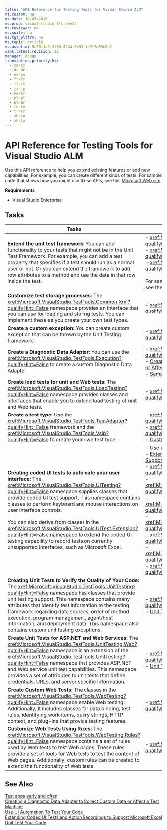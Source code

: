 ```yaml
---
title: "API Reference for Testing Tools for Visual Studio ALM"
ms.custom: na
ms.date: 10/03/2016
ms.prod: visual-studio-tfs-dev14
ms.reviewer: na
ms.suite: na
ms.tgt_pltfrm: na
ms.topic: article
ms.assetid: 5c55f1a9-3f08-4244-8c91-1e912e69e8d2
caps.latest.revision: 22
manager: douge
translation.priority.ht: 
  - cs-cz
  - de-de
  - es-es
  - fr-fr
  - it-it
  - ja-jp
  - ko-kr
  - pl-pl
  - pt-br
  - ru-ru
  - tr-tr
  - zh-cn
  - zh-tw
---
```

# API Reference for Testing Tools for Visual Studio ALM
Use this API reference to help you extend existing features or add new capabilities. For example, you can create different kinds of tests. For sample code that shows how you might use these APIs, see this [Microsoft Web site](http://go.microsoft.com/fwlink/?LinkId=185591).  
  
 **Requirements**  
  
-   Visual Studio Enterprise  
  
## Tasks  
  
|Tasks|Associated Topics|  
|-----------|-----------------------|  
|**Extend the unit test framework:** You can add functionality to your tests that might not be in the Unit Test Framework. For example, you can add a test property that specifies if a test should run as a normal user or not. Or you can extend the framework to add row attributes to a method and use the data in that row inside the test.|-   <xref:Microsoft.VisualStudio.TestTools.Common?qualifyHint=False><br />-   <xref:Microsoft.VisualStudio.TestTools.Vsip?qualifyHint=False><br />-   <xref:Microsoft.VisualStudio.TestTools.UnitTesting?qualifyHint=False><br /><br /> For sample code of how to extend the unit test framework, see the following [Microsoft Web site](http://go.microsoft.com/fwlink/?LinkId=185591).|  
|**Customize test storage processes:** The <xref:Microsoft.VisualStudio.TestTools.Common.Xml?qualifyHint=False> namespace provides an interface that you can use for loading and storing tests. You can implement these as you create your own test types.|-   <xref:Microsoft.VisualStudio.TestTools.Common.Xml?qualifyHint=False>|  
|**Create a custom exception:** You can create custom exception that can be thrown by the Unit Testing framework.|-   <xref:Microsoft.VisualStudio.TestTools.Exceptions?qualifyHint=False>|  
|**Create a Diagnostic Data Adapter:** You can use the <xref:Microsoft.VisualStudio.TestTools.Execution?qualifyHint=False> to create a custom Diagnostic Data Adapter.|-   <xref:Microsoft.VisualStudio.TestTools.Execution?qualifyHint=False><br />-   [Creating a Diagnostic Data Adapter to Collect Custom Data or Affect a Test Machine](../dv_TeamTestALM/Creating-a-Diagnostic-Data-Adapter-to-Collect-Custom-Data-or-Affect-a-Test-Machine.md)<br />-   [Sample Project for Creating a Diagnostic Data Adapter](../dv_TeamTestALM/Sample-Project-for-Creating-a-Diagnostic-Data-Adapter.md)|  
|**Create load tests for unit and Web tests:** The <xref:Microsoft.VisualStudio.TestTools.LoadTesting?qualifyHint=False> namespace provides classes and interfaces that enable you to extend load testing of unit and Web tests.|-   <xref:Microsoft.VisualStudio.TestTools.LoadTesting?qualifyHint=False>|  
|**Create a test type:** Use the <xref:Microsoft.VisualStudio.TestTools.TestAdapter?qualifyHint=False> framework and the <xref:Microsoft.VisualStudio.TestTools.Vsip?qualifyHint=False> to create your own test type.|-   <xref:Microsoft.VisualStudio.TestTools.TestAdapter?qualifyHint=False><br />-   <xref:Microsoft.VisualStudio.TestTools.Vsip?qualifyHint=False><br />-   [Customizing for Testing By Using the Visual Studio SDK](assetId:///9cf7a840-dd66-4b00-90f7-e00e40370a69)|  
|**Creating coded UI tests to automate your user interface:** The <xref:Microsoft.VisualStudio.TestTools.UITesting?qualifyHint=False> namespace supplies classes that provide coded UI test support. This namespace contains classes to perform keyboard and mouse interactions on user interface controls.<br /><br /> You can also derive from classes in the <xref:Microsoft.VisualStudio.TestTools.UITest.Extension?qualifyHint=False> namespace to extend the coded UI testing capability to record tests on currently unsupported interfaces, such as Microsoft Excel.|-   [Use UI Automation To Test Your Code](../VS_IDE/Use-UI-Automation-To-Test-Your-Code.md)<br />-   [Extending Coded UI Tests and Action Recordings to Support Microsoft Excel](../VS_IDE/Extending-Coded-UI-Tests-and-Action-Recordings-to-Support-Microsoft-Excel.md)<br />-   <xref:Microsoft.VisualStudio.TestTools.UITesting?qualifyHint=False><br />-   <xref:Microsoft.VisualStudio.TestTools.UITesting.HtmlControls?qualifyHint=False><br />-   <xref:Microsoft.VisualStudio.TestTools.UITesting.WinControls?qualifyHint=False><br />-   <xref:Microsoft.VisualStudio.TestTools.UITesting.WpfControls?qualifyHint=False><br />-   <xref:Microsoft.VisualStudio.TestTools.UITest.Common?qualifyHint=False><br />-   <xref:Microsoft.VisualStudio.TestTools.UITest.Common.UIMap?qualifyHint=False><br />-   <xref:Microsoft.VisualStudio.TestTools.UITest.Extension?qualifyHint=False>|  
|**Creating Unit Tests to Verify the Quality of Your Code:** The <xref:Microsoft.VisualStudio.TestTools.UnitTesting?qualifyHint=False> namespace has classes that provide unit testing support. This namespace contains many attributes that identify test information to the testing framework regarding data sources, order of method execution, program management, agent/host information, and deployment data. This namespace also contains custom unit testing exceptions.|-   <xref:Microsoft.VisualStudio.TestTools.UnitTesting?qualifyHint=False><br />-   [Unit Test Your Code](../VS_IDE/Unit-Test-Your-Code.md)|  
|**Create Unit Tests for ASP.NET and Web Services:** The <xref:Microsoft.VisualStudio.TestTools.UnitTesting.Web?qualifyHint=False> namespace is an extension of the <xref:Microsoft.VisualStudio.TestTools.UnitTesting?qualifyHint=False> namespace that provides ASP.NET and Web service unit test capabilities. This namespace provides a set of attributes to unit tests that define credentials, URLs, and server specific information.|-   <xref:Microsoft.VisualStudio.TestTools.UnitTesting.Web?qualifyHint=False><br />-   [Unit Test Your Code](../VS_IDE/Unit-Test-Your-Code.md)|  
|**Create Custom Web Tests:** The classes in the <xref:Microsoft.VisualStudio.TestTools.WebTesting?qualifyHint=False> namespace enable Web testing. Additionally, it includes classes for data binding, test rules, identifying work items, query strings, HTTP context, and plug-ins that provide testing features.|-   <xref:Microsoft.VisualStudio.TestTools.WebTesting?qualifyHint=False>|  
|**Customize Web Tests Using Rules:** The <xref:Microsoft.VisualStudio.TestTools.WebTesting.Rules?qualifyHint=False> namespace contains a set of rules used by Web tests to test Web pages. These rules provide a set of tools for Web tests to test the content of Web pages. Additionally, custom rules can be created to extend the functionality of Web tests.|-   <xref:Microsoft.VisualStudio.TestTools.WebTesting.Rules?qualifyHint=False>|  
  
## See Also  
 [Test apps early and often](../dv_TeamTestALM/Test-apps-early-and-often.md)   
 [Creating a Diagnostic Data Adapter to Collect Custom Data or Affect a Test Machine](../dv_TeamTestALM/Creating-a-Diagnostic-Data-Adapter-to-Collect-Custom-Data-or-Affect-a-Test-Machine.md)   
 [Use UI Automation To Test Your Code](../VS_IDE/Use-UI-Automation-To-Test-Your-Code.md)   
 [Extending Coded UI Tests and Action Recordings to Support Microsoft Excel](../VS_IDE/Extending-Coded-UI-Tests-and-Action-Recordings-to-Support-Microsoft-Excel.md)   
 [Unit Test Your Code](../VS_IDE/Unit-Test-Your-Code.md)